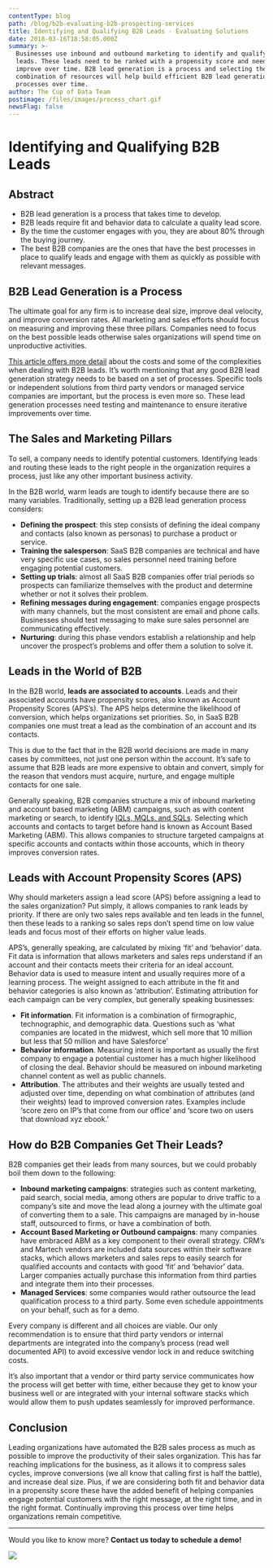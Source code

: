 ```yaml
---
contentType: blog
path: /blog/b2b-evaluating-b2b-prospecting-services
title: Identifying and Qualifying B2B Leads - Evaluating Solutions
date: 2018-03-16T18:58:05.000Z
summary: >-
  Businesses use inbound and outbound marketing to identify and qualify B2B
  leads. These leads need to be ranked with a propensity score and need to
  improve over time. B2B lead generation is a process and selecting the right
  combination of resources will help build efficient B2B lead generation
  processes over time.
author: The Cup of Data Team
postimage: /files/images/process_chart.gif
newsFlag: false
---
```

# Identifying and Qualifying B2B Leads

## Abstract

- B2B lead generation is a process that takes time to develop.
- B2B leads require fit and behavior data to calculate a quality lead score.
- By the time the customer engages with you, they are about 80% through the buying journey.
- The best B2B companies are the ones that have the best processes in place to qualify leads and engage with them as quickly as possible with relevant messages.

## B2B Lead Generation is a Process

The ultimate goal for any firm is to increase deal size, improve deal velocity, and improve conversion rates. All marketing and sales efforts should focus on measuring and improving these three pillars. Companies need to focus on the best possible leads otherwise sales organizations will spend time on unproductive activities.  

[This article offers more detail](https://www.cupofdata.com/blog/b2b-leads-challenges-and-opportunities) about the costs and some of the complexities when dealing with B2B leads. It’s worth mentioning that any good B2B lead generation strategy needs to be based on a set of processes. Specific tools or independent solutions from third party vendors or managed service companies are important, but the process is even more so. These lead generation processes need testing and maintenance to ensure iterative improvements over time.

## The Sales and Marketing Pillars

To sell, a company needs to identify potential customers. Identifying leads and routing these leads to the right people in the organization requires a process, just like any other important business activity.

In the B2B world, warm leads are tough to identify because there are so many variables. Traditionally, setting up a B2B lead generation process considers:

- **Defining the prospect**: this step consists of defining the ideal company and contacts (also known as personas) to purchase a product or service.
- **Training the salesperson**: SaaS B2B companies are technical and have very specific use cases, so sales personnel need training before engaging potential customers.
- **Setting up trials**: almost all SaaS B2B companies offer trial periods so prospects can familiarize themselves with the product and determine whether or not it solves their problem.
- **Refining messages during engagement**: companies engage prospects with many channels, but the most consistent are email and phone calls. Businesses should test messaging to make sure sales personnel are communicating effectively.
- **Nurturing**: during this phase vendors establish a relationship and help uncover the prospect’s problems and offer them a solution to solve it.

## Leads in the World of B2B

In the B2B world, **leads are associated to accounts**. Leads and their associated accounts have propensity scores, also known as Account Propensity Scores (APS’s). The APS helps determine the likelihood of conversion, which helps organizations set priorities. So, in SaaS B2B companies one must treat a lead as the combination of an account and its contacts.

This is due to the fact that in the B2B world decisions are made in many cases by committees, not just one person within the account. It’s safe to assume that B2B leads are more expensive to obtain and convert, simply for the reason that vendors must acquire, nurture, and engage multiple contacts for one sale.

Generally speaking, B2B companies structure a mix of inbound marketing and account based marketing (ABM) campaigns, such as with content marketing or search, to identify [IQLs, MQLs, and SQLs](https://www.cupofdata.com/blog/b2b-leads-challenges-and-opportunities). Selecting which accounts and contacts to target before hand is known as Account Based Marketing (ABM). This allows companies to structure targeted campaigns at specific accounts and contacts within those accounts, which in theory improves conversion rates.

## Leads with Account Propensity Scores (APS)

Why should marketers assign a lead score (APS) before assigning a lead to the sales organization? Put simply, it allows companies to rank leads by priority. If there are only two sales reps available and ten leads in the funnel, then these leads to a ranking so sales reps don’t spend time on low value leads and focus most of their efforts on higher value leads.

APS’s, generally speaking, are calculated by mixing ‘fit’ and ‘behavior’ data. Fit data is information that allows marketers and sales reps understand if an account and their contacts meets their criteria for an ideal account. Behavior data is used to measure intent and usually requires more of a learning process. The weight assigned to each attribute in the fit and behavior categories is also known as ‘attribution’. Estimating attribution for each campaign can be very complex, but generally speaking businesses:

- **Fit information**. Fit information is a combination of firmographic, technographic, and demographic data. Questions such as ‘what companies are located in the midwest, which sell more that 10 million but less that 50 million and have Salesforce’
- **Behavior information**. Measuring intent is important as usually the first company to engage a potential customer has a much higher likelihood of closing the deal. Behavior should be measured on inbound marketing channel content as well as public channels.
- **Attribution**. The attributes and their weights are usually tested and adjusted over time, depending on what combination of attributes (and their weights) lead to improved conversion rates. Examples include ‘score zero on IP’s that come from our office’ and ‘score two on users that download xyz ebook.’

## How do B2B Companies Get Their Leads?

B2B companies get their leads from many sources, but we could probably boil them down to the following:

- **Inbound marketing campaigns**: strategies such as content marketing, paid search, social media, among others are popular to drive traffic to a company’s site and move the lead along a journey with the ultimate goal of converting them to a sale. This campaigns are managed by in-house staff, outsourced to firms, or have a combination of both.
- **Account Based Marketing or Outbound campaigns**: many companies have embraced ABM as a key component to their overall strategy. CRM’s and Martech vendors are included data sources within their software stacks, which allows marketers and sales reps to easily search for qualified accounts and contacts with good ‘fit’ and ‘behavior’ data. Larger companies actually purchase this information from third parties and integrate them into their processes.
- **Managed Services**: some companies would rather outsource the lead qualification process to a third party. Some even schedule appointments on your behalf, such as for a demo.

Every company is different and all choices are viable. Our only recommendation is to ensure that third party vendors or internal departments are integrated into the company’s process (read well documented API) to avoid excessive vendor lock in and reduce switching costs.

It’s also important that a vendor or third party service communicates how the process will get better with time, either because they get to know your business well or are integrated with your internal software stacks which would allow them to push updates seamlessly for improved performance.

## Conclusion

Leading organizations have automated the B2B sales process as much as possible to improve the productivity of their sales organization. This has far reaching implications for the business, as it allows it to compress sales cycles, improve conversions (we all know that calling first is half the battle), and increase deal size. Plus, if we are considering both fit and behavior data in a propensity score these have the added benefit of helping companies engage potential customers with the right message, at the right time, and in the right format. Continually improving this process over time helps organizations remain competitive.

- - -

Would you like to know more? **Contact us today to schedule a demo!**


[![](https://dabuttonfactory.com/button.png?t=Schedule+a+Demo&f=Roboto-Bold&ts=24&tc=fff&hp=20&vp=8&c=5&bgt=gradient&bgc=f4901d&ebgc=f47920)](https://www.cupofdata.com/onboard?utm_source=blog&utm_medium=cta&utm_campaign=demo)

